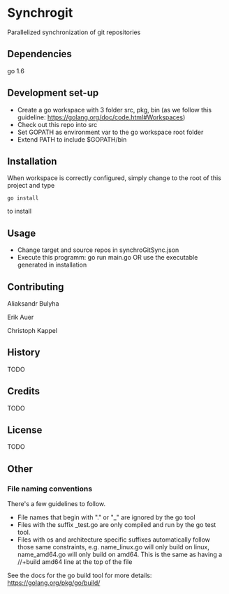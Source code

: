 # Synchrogit


Parallelized synchronization of git repositories

## Dependencies

go 1.6

## Development set-up

- Create a go workspace with 3 folder src, pkg, bin (as we follow this guideline: https://golang.org/doc/code.html#Workspaces)
- Check out this repo into src
- Set GOPATH as environment var to the go workspace root folder
- Extend PATH to include $GOPATH/bin

## Installation

When workspace is correctly configured, simply change to the root of this project and type

    go install

to install

## Usage

- Change target and source repos in synchroGitSync.json
- Execute this programm: go run main.go OR use the executable generated in installation

## Contributing

Aliaksandr Bulyha

Erik Auer

Christoph Kappel

## History

TODO

## Credits

TODO

## License

TODO

## Other

### File naming conventions
There's a few guidelines to follow.
- File names that begin with "." or "_" are ignored by the go tool
- Files with the suffix _test.go are only compiled and run by the go test tool.
- Files with os and architecture specific suffixes automatically follow those same constraints, e.g. name_linux.go will only build on linux, name_amd64.go will only build on amd64. This is the same as having a //+build amd64 line at the top of the file

See the docs for the go build tool for more details: https://golang.org/pkg/go/build/